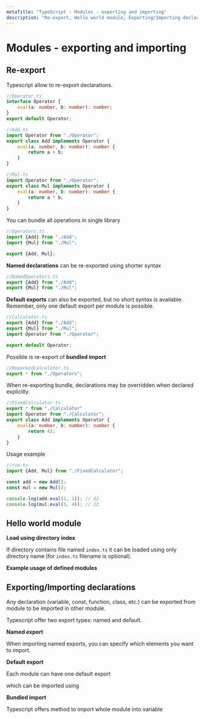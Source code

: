 ```yaml
---
metaTitle: "TypeScript - Modules - exporting and importing"
description: "Re-export, Hello world module, Exporting/Importing declarations"
---
```


# Modules - exporting and importing




## Re-export


Typescript allow to re-export declarations.

```ts
//Operator.ts
interface Operator {
    eval(a: number, b: number): number;
}
export default Operator;

```

```ts
//Add.ts
import Operator from "./Operator";
export class Add implements Operator {
    eval(a: number, b: number): number {
        return a + b;
    }
}

```

```ts
//Mul.ts
import Operator from "./Operator";
export class Mul implements Operator {
    eval(a: number, b: number): number {
        return a * b;
    }
}

```

You can bundle all operations in single library

```ts
//Operators.ts
import {Add} from "./Add";
import {Mul} from "./Mul";

export {Add, Mul};

```

**Named declarations** can be re-exported using shorter syntax

```ts
//NamedOperators.ts
export {Add} from "./Add";
export {Mul} from "./Mul";

```

**Default exports** can also be exported, but no short syntax is available. Remember, only one default export per module is possible.

```ts
//Calculator.ts
export {Add} from "./Add";
export {Mul} from "./Mul";
import Operator from "./Operator";

export default Operator;

```

Possible is re-export of **bundled import**

```ts
//RepackedCalculator.ts
export * from "./Operators";

```

When re-exporting bundle, declarations may be overridden when declared explicitly.

```ts
//FixedCalculator.ts
export * from "./Calculator"
import Operator from "./Calculator";
export class Add implements Operator {
    eval(a: number, b: number): number {
        return 42;
    }
}

```

Usage example

```ts
//run.ts
import {Add, Mul} from "./FixedCalculator";

const add = new Add();
const mul = new Mul();

console.log(add.eval(1, 1)); // 42
console.log(mul.eval(3, 4)); // 12

```



## Hello world module


**Load using directory index**

If directory contains file named `index.ts` it can be loaded using only directory name (for `index.ts` filename is optional).

**Example usage of defined modules**



## Exporting/Importing declarations


Any declaration (variable, const, function, class, etc.) can be exported from module to be imported in other module.

Typescript offer two export types: named and default.

**Named export**

When importing named exports, you can specify which elements you want to import.

**Default export**

Each module can have one default export

which can be imported using

**Bundled import**

Typescript offers method to import whole module into variable

